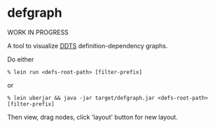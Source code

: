 defgraph
=========

WORK IN PROGRESS

A tool to visualize [DDTS](https://github.com/maddenp/ddts) definition-dependency graphs.

Do either
```
% lein run <defs-root-path> [filter-prefix]
```
or
```
% lein uberjar && java -jar target/defgraph.jar <defs-root-path> [filter-prefix]
```

Then view, drag nodes, click 'layout' button for new layout.
